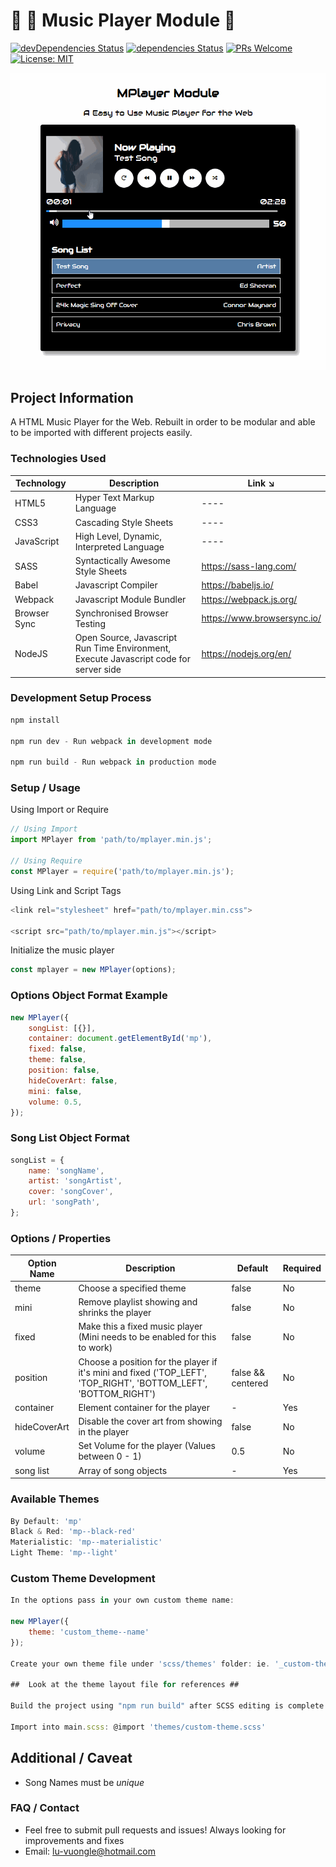 # 🎵 🎼 Music Player Module 🎵

[![devDependencies Status](https://david-dm.org/luvuong-le/mplayer-module/dev-status.svg)](https://david-dm.org/luvuong-le/mplayer-module?type=dev)
[![dependencies Status](https://david-dm.org/luvuong-le/mplayer-module/status.svg)](https://david-dm.org/luvuong-le/mplayer-module)
[![PRs Welcome](https://img.shields.io/badge/PRs-welcome-brightgreen.svg?style=flat-square)](http://makeapullrequest.com)
[![License: MIT](https://img.shields.io/badge/License-MIT-blue.svg)](https://opensource.org/licenses/MIT)

![MPlayer Demo](/src/images/mplayer-demo.gif)

## Project Information

A HTML Music Player for the Web. Rebuilt in order to be modular and able to be imported with different projects easily.

### Technologies Used

| Technology   | Description                                                                           | Link ↘️                     |
| ------------ | ------------------------------------------------------------------------------------- | --------------------------- |
| HTML5        | Hyper Text Markup Language                                                            | ----                        |
| CSS3         | Cascading Style Sheets                                                                | ----                        |
| JavaScript   | High Level, Dynamic, Interpreted Language                                             | ----                        |
| SASS         | Syntactically Awesome Style Sheets                                                    | https://sass-lang.com/      |
| Babel        | Javascript Compiler                                                                   | https://babeljs.io/         |
| Webpack      | Javascript Module Bundler                                                             | https://webpack.js.org/     |
| Browser Sync | Synchronised Browser Testing                                                          | https://www.browsersync.io/ |
| NodeJS       | Open Source, Javascript Run Time Environment, Execute Javascript code for server side | https://nodejs.org/en/      |

### Development Setup Process

```javascript
npm install

npm run dev - Run webpack in development mode

npm run build - Run webpack in production mode
```

### Setup / Usage

Using Import or Require

```javascript
// Using Import
import MPlayer from 'path/to/mplayer.min.js';

// Using Require
const MPlayer = require('path/to/mplayer.min.js');
```

Using Link and Script Tags

```javascript
<link rel="stylesheet" href="path/to/mplayer.min.css">

<script src="path/to/mplayer.min.js"></script>
```

Initialize the music player

```javascript
const mplayer = new MPlayer(options);
```

### Options Object Format Example

```javascript
new MPlayer({
	songList: [{}],
	container: document.getElementById('mp'),
	fixed: false,
	theme: false,
	position: false,
	hideCoverArt: false,
	mini: false,
	volume: 0.5,
});
```

### Song List Object Format

```javascript
songList = {
	name: 'songName',
	artist: 'songArtist',
	cover: 'songCover',
	url: 'songPath',
};
```

### Options / Properties

| Option Name  | Description                                                                                                      | Default           | Required |
| ------------ | ---------------------------------------------------------------------------------------------------------------- | ----------------- | -------- |
| theme        | Choose a specified theme                                                                                         | false             | No       |
| mini         | Remove playlist showing and shrinks the player                                                                   | false             | No       |
| fixed        | Make this a fixed music player (Mini needs to be enabled for this to work)                                       | false             | No       |
| position     | Choose a position for the player if it's mini and fixed ('TOP_LEFT', 'TOP_RIGHT', 'BOTTOM_LEFT', 'BOTTOM_RIGHT') | false && centered | No       |
| container    | Element container for the player                                                                                 | -                 | Yes      |
| hideCoverArt | Disable the cover art from showing in the player                                                                 | false             | No       |
| volume       | Set Volume for the player (Values between 0 - 1)                                                                 | 0.5               | No       |
| song list    | Array of song objects                                                                                            | -                 | Yes      |

### Available Themes

```javascript
By Default: 'mp'
Black & Red: 'mp--black-red'
Materialistic: 'mp--materialistic'
Light Theme: 'mp--light'
```

### Custom Theme Development

```javascript
In the options pass in your own custom theme name:

new MPlayer({
	theme: 'custom_theme--name'
});

Create your own theme file under 'scss/themes' folder: ie. '_custom-theme.scss'

##  Look at the theme layout file for references ##

Build the project using "npm run build" after SCSS editing is complete

Import into main.scss: @import 'themes/custom-theme.scss'
```

## Additional / Caveat

-   Song Names must be _unique_

### FAQ / Contact

-   Feel free to submit pull requests and issues! Always looking for improvements and fixes
-   Email: lu-vuongle@hotmail.com
